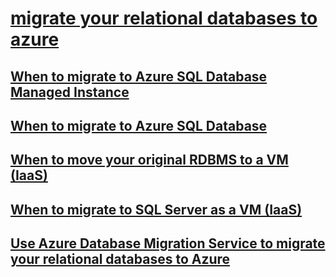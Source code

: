 # [migrate your relational databases to azure](index.md)
## [When to migrate to Azure SQL Database Managed Instance](when-to-migrate-to-azure-sql-database-managed-instance.md)
## [When to migrate to Azure SQL Database ](when-to-migrate-to-azure-sql-database.md)
## [When to move your original RDBMS to a VM (IaaS)](when-to-move-your-original-rdbms-to-a-vm-iaas.md)
## [When to migrate to SQL Server as a VM (IaaS)](when-to-migrate-to-sql-server-as-a-vm-iaas.md)
## [Use Azure Database Migration Service to migrate your relational databases to Azure ](use-azure-database-migration-service-to-migrate-your-relational-databases-to-azure.md)
